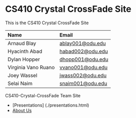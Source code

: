 # CS410 Crystal CrossFade Site

This is the CS410 Crystal CrossFade Site

| Name                | Email              |
|:--------------------|:-------------------|
|Arnaud Blay          | <ablay001@odu.edu> |
|Hyacinth Abad        | <habad002@odu.edu> |
|Dylan Hopper         | <dhopp001@odu.edu> |
|Virginia Vano Ruano  | <vvano001@odu.edu> |
|Joey Wassel          | <jwass002@odu.edu> |
|Selai Naim           | <snaim001@odu.edu> |

CS410-Crystal-CrossFade Team Site

- [Presentations] (./presentations.html)
- [About Us](./about_us.html)
